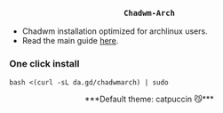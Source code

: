 ### <p align=center> ```Chadwm-Arch``` </p>
- Chadwm installation optimized for archlinux users.
- Read the main guide [here](https://github.com/siduck/chadwm#setup).

### One click install 
```
bash <(curl -sL da.gd/chadwmarch) | sudo
```

<p align=center> ***Default theme: catpuccin 😼*** </p>

